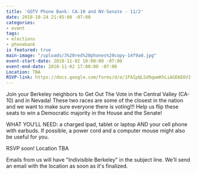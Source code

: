 ```yaml
---
title: 'GOTV Phone Bank: CA-10 and NV-Senate - 11/2'
date: 2018-10-24 21:45:00 -07:00
categories:
- event
tags:
- elections
- phonebank
is featured: true
main-image: "/uploads/3%20red%20phones%20copy-14f9a0.jpg"
event-start-date: 2018-11-02 10:00:00 -07:00
event-end-date: 2018-11-02 17:00:00 -07:00
Location: TBA
RSVP-link: https://docs.google.com/forms/d/e/1FAIpQLSd9qwmKhLiAGE6E6V1fhF1qtxTBxMrWcur5rAZ9hTg2JO2R5Q/viewform
---
```


Join your Berkeley neighbors to Get Out The Vote in the Central Valley (CA-10) and in Nevada! These two races are some of the closest in the nation and we want to make sure everyone there is voting!!! Help us flip these seats to win a Democratic majority in the House and the Senate!

WHAT YOU’LL NEED: a charged ipad, tablet or laptop AND your cell phone with earbuds. If possible, a power cord and a computer mouse might also be useful for you.

RSVP soon!
Location TBA

Emails from us will have "Indivisible Berkeley" in the subject line. We'll send an email with the location as soon as it's finalized.